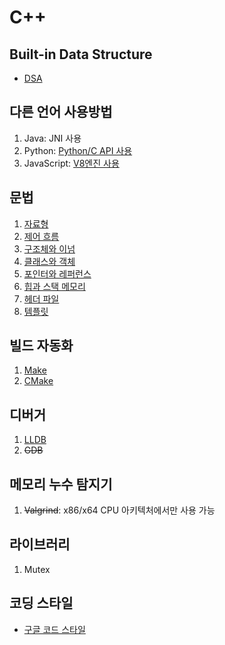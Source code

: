 # C++

## Built-in Data Structure
- [DSA](DSA)

## 다른 언어 사용방법
1. Java: JNI 사용
1. Python: [Python/C API 사용](https://docs.python.org/3/c-api/index.html)
1. JavaScript: [V8엔진 사용](https://v8.dev/docs)

## 문법
1. [자료형](content/Data%20type.md)
1. [제어 흐름](/content/Control%20flow.md)
1. [구조체와 이넘](content/Structure%20and%20enumeration.md)
1. [클래스와 객체](content/Class%20and%20object.md)
1. [포인터와 레퍼런스](content/Pointer%20and%20reference.md)
1. [힙과 스택 메모리](content/Heap%20and%20stack%20memory.md)
1. [헤더 파일](content/Header%20file.md)
1. [템플릿](content/Template.md)

## 빌드 자동화

1. [Make](build%20automation/Make.md)
1. [CMake](build%20automation/CMake.md)

## 디버거

1. [LLDB](debugger/LLDB.md)
1. ~~GDB~~

## 메모리 누수 탐지기
1. ~~Valgrind~~: x86/x64 CPU 아키텍처에서만 사용 가능

## 라이브러리
1. Mutex

## 코딩 스타일
- [구글 코드 스타일](https://google.github.io/styleguide/cppguide.html)
